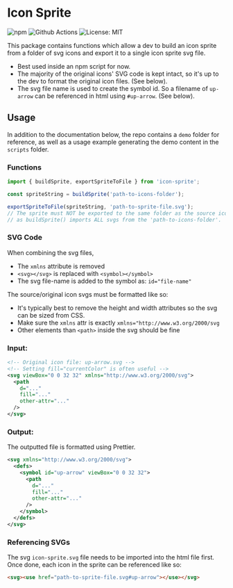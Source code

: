 # Icon Sprite

![npm](https://img.shields.io/npm/v/icon-sprite)
![Github Actions](https://github.com/woodbrettm/icon-sprite/actions/workflows/ci.yml/badge.svg?branch=main)
![License: MIT](https://img.shields.io/badge/License-MIT-blue.svg)

This package contains functions which allow a dev to build an icon sprite from a folder of svg icons
and export it to a single icon sprite svg file.

- Best used inside an npm script for now.
- The majority of the original icons' SVG code is kept intact, so it's up to the dev to format
  the original icon files. (See below).
- The svg file name is used to create the symbol id. So a filename of `up-arrow` can be referenced
  in html using `#up-arrow`. (See below).

## Usage

In addition to the documentation below, the repo contains a `demo` folder for reference, as well as a usage
example generating the demo content in the `scripts` folder.

### Functions

```javascript
import { buildSprite, exportSpriteToFile } from 'icon-sprite';

const spriteString = buildSprite('path-to-icons-folder');

exportSpriteToFile(spriteString, 'path-to-sprite-file.svg');
// The sprite must NOT be exported to the same folder as the source icons,
// as buildSprite() imports ALL svgs from the 'path-to-icons-folder'.
```

### SVG Code

When combining the svg files,

- The `xmlns` attribute is removed
- `<svg></svg>` is replaced with `<symbol></symbol>`
- The svg file-name is added to the symbol as: `id="file-name"`

The source/original icon svgs must be formatted like so:

- It's typically best to remove the height and width attributes so the svg can
  be sized from CSS.
- Make sure the `xmlns` attr is exactly `xmlns="http://www.w3.org/2000/svg`
- Other elements than `<path>` inside the svg should be fine

### Input:

```xml
<!-- Original icon file: up-arrow.svg -->
<!-- Setting fill="currentColor" is often useful -->
<svg viewBox="0 0 32 32" xmlns="http://www.w3.org/2000/svg">
  <path
    d="..."
    fill="..."
    other-attr="..."
  />
</svg>
```

### Output:

The outputted file is formatted using Prettier.

```xml
<svg xmlns="http://www.w3.org/2000/svg">
  <defs>
    <symbol id="up-arrow" viewBox="0 0 32 32">
      <path
        d="..."
        fill="..."
        other-attr="..."
      />
    </symbol>
  </defs>
</svg>
```

### Referencing SVGs

The svg `icon-sprite.svg` file needs to be imported into the html file
first. Once done, each icon in the sprite can be referenced like so:

```html
<svg><use href="path-to-sprite-file.svg#up-arrow"></use></svg>
```
